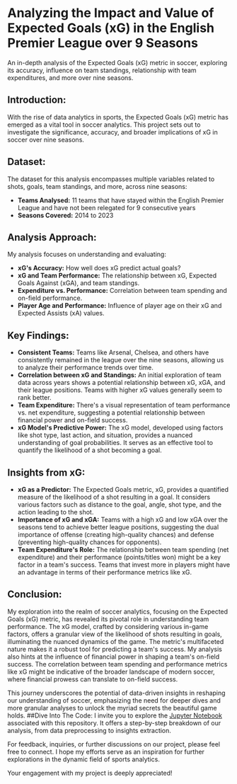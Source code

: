 # Analyzing the Impact and Value of Expected Goals (xG) in the English Premier League over 9 Seasons
An in-depth analysis of the Expected Goals (xG) metric in soccer, exploring its accuracy, influence on team standings, relationship with team expenditures, and more over nine seasons.
## Introduction:
With the rise of data analytics in sports, the Expected Goals (xG) metric has emerged as a vital tool in soccer analytics. This project sets out to investigate the significance, accuracy, and broader implications of xG in soccer over nine seasons.

## Dataset:
The dataset for this analysis encompasses multiple variables related to shots, goals, team standings, and more, across nine seasons:

- **Teams Analysed:** 11 teams that have stayed within the English Premier League and have not been relegated for 9 consecutive years
- **Seasons Covered:** 2014 to 2023
## Analysis Approach:
My analysis focuses on understanding and evaluating:

- **xG's Accuracy:** How well does xG predict actual goals?
- **xG and Team Performance:** The relationship between xG, Expected Goals Against (xGA), and team standings.
- **Expenditure vs. Performance:** Correlation between team spending and on-field performance.
- **Player Age and Performance:** Influence of player age on their xG and Expected Assists (xA) values.
## Key Findings:
- **Consistent Teams:** Teams like Arsenal, Chelsea, and others have consistently remained in the league over the nine seasons, allowing us to analyze their performance trends over time.
- **Correlation between xG and Standings:** An initial exploration of team data across years shows a potential relationship between xG, xGA, and their league positions. Teams with higher xG values generally seem to rank better.
- **Team Expenditure:** There's a visual representation of team performance vs. net expenditure, suggesting a potential relationship between financial power and on-field success.
- **xG Model's Predictive Power:** The xG model, developed using factors like shot type, last action, and situation, provides a nuanced understanding of goal probabilities. It serves as an effective tool to quantify the likelihood of a shot becoming a goal.
## Insights from xG:
- **xG as a Predictor:** The Expected Goals metric, xG, provides a quantified measure of the likelihood of a shot resulting in a goal. It considers various factors such as distance to the goal, angle, shot type, and the action leading to the shot.
- **Importance of xG and xGA:** Teams with a high xG and low xGA over the seasons tend to achieve better league positions, suggesting the dual importance of offense (creating high-quality chances) and defense (preventing high-quality chances for opponents).
- **Team Expenditure's Role:** The relationship between team spending (net expenditure) and their performance (points/titles won) might be a key factor in a team's success. Teams that invest more in players might have an advantage in terms of their performance metrics like xG.
## Conclusion:
My exploration into the realm of soccer analytics, focusing on the Expected Goals (xG) metric, has revealed its pivotal role in understanding team performance. The xG model, crafted by considering various in-game factors, offers a granular view of the likelihood of shots resulting in goals, illuminating the nuanced dynamics of the game. The metric's multifaceted nature makes it a robust tool for predicting a team's success. My analysis also hints at the influence of financial power in shaping a team's on-field success. The correlation between team spending and performance metrics like xG might be indicative of the broader landscape of modern soccer, where financial prowess can translate to on-field success.

This journey underscores the potential of data-driven insights in reshaping our understanding of soccer, emphasizing the need for deeper dives and more granular analyses to unlock the myriad secrets the beautiful game holds.
##Dive Into The Code:
I invite you to explore the [Jupyter Notebook](https://github.com/cvoutselas/xG-Project/tree/main/ds-final_project-main) associated with this repository. It offers a step-by-step breakdown of our analysis, from data preprocessing to insights extraction.

For feedback, inquiries, or further discussions on our project, please feel free to connect. I hope my efforts serve as an inspiration for further explorations in the dynamic field of sports analytics.

Your engagement with my project is deeply appreciated!
